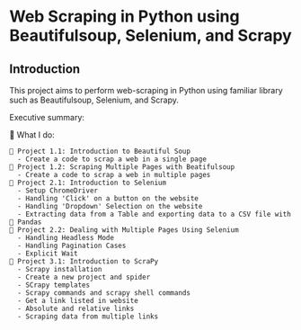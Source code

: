 # Web Scraping in Python using Beautifulsoup, Selenium, and Scrapy

## Introduction 
This project aims to perform web-scraping in Python using familiar library such as Beautifulsoup, Selenium, and Scrapy. 

Executive summary: 

🔧 What I do:

    🍲 Project 1.1: Introduction to Beautiful Soup 
      - Create a code to scrap a web in a single page 
    🍲 Project 1.2: Scraping Multiple Pages with Beatifulsoup
      - Create a code to scrap a web in multiple pages
    🔄 Project 2.1: Introduction to Selenium
      - Setup ChromeDriver 
      - Handling 'Click' on a button on the website 
      - Handling 'Dropdown' Selection on the website 
      - Extracting data from a Table and exporting data to a CSV file with 🐼 Pandas 
    🔄 Project 2.2: Dealing with Multiple Pages Using Selenium
      - Handling Headless Mode 
      - Handling Pagination Cases 
      - Explicit Wait
    🐍 Project 3.1: Introduction to ScraPy
      - Scrapy installation 
      - Create a new project and spider 
      - SCrapy templates 
      - Scrapy commands and scrapy shell commands 
      - Get a link listed in website 
      - Absolute and relative links 
      - Scraping data from multiple links 


